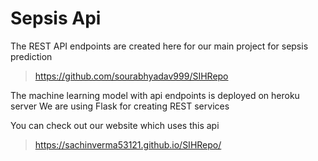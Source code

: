 # Sepsis Api

The REST API endpoints are created here for our main project for sepsis prediction 
> https://github.com/sourabhyadav999/SIHRepo

The machine learning model with api endpoints is deployed on heroku server
We are using Flask for creating REST services

You can check out our website which uses this api 
> https://sachinverma53121.github.io/SIHRepo/

